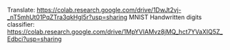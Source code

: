 Translate: https://colab.research.google.com/drive/1DwJt2vj-_nT5mhUt01PqZTra3qkHgl5r?usp=sharing
MNIST Handwritten digits classifier: https://colab.research.google.com/drive/1MpYVIAMvz8jMQ_hct7YVaXIQ5Z_Edbci?usp=sharing
